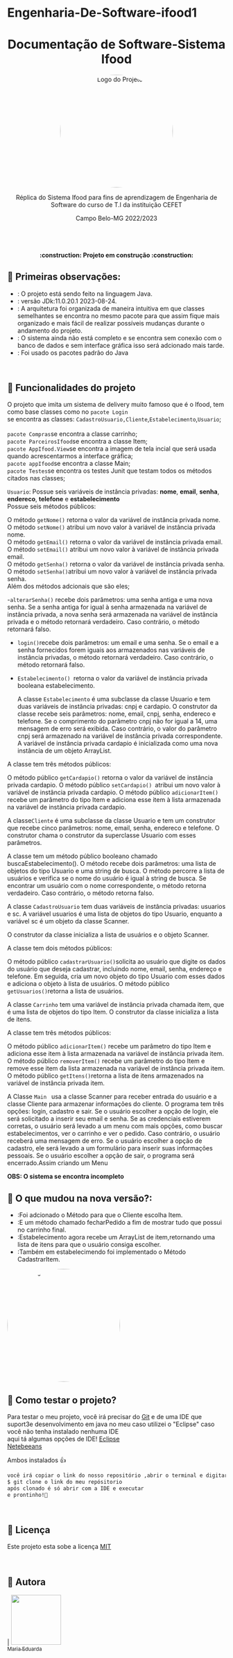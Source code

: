 # Engenharia-De-Software-ifood1

<h1 align="center">  Documentação de Software-Sistema Ifood</h1>
<p align="center">
 
  <img src="https://github.com/MariaEduardaSM/Engenharia-De-Software-ifood1/assets/112040400/2a34ec2b-81a8-4e89-bb1e-e49824909ee1" alt="Logo do Projeto" style="width:260px; border-radius:100%;">
</p>


</div>



<p align="center">Réplica do Sistema Ifood para fins de aprendizagem de Engenharia de Software 
do curso de T.I da instituição CEFET<p/>
              <p align="center">Campo Belo-MG 2022/2023</p>
<br/>
<br/>
<h4 align="center"> 
    :construction:  Projeto em construção  :construction:
</h4>

## 🔨 Primeiras observações:
- : O projeto está sendo feito na linguagem Java.
- :  versão JDk:11.0.20.1 2023-08-24.
- :  A arquitetura foi organizada de maneira intuitiva em que classes semelhantes se encontra no mesmo pacote para que assim fique mais organizado e mais fácil de realizar possíveis mudanças durante o         andamento do projeto.
- : O sistema ainda não está completo e se encontra sem conexão com o banco de dados e sem interface gráfica isso será adcionado mais tarde.
- : Foi usado os pacotes padrão do Java

<br>


## 🔨 Funcionalidades do projeto
O projeto que imita um sistema de delivery muito famoso que é o Ifood, tem como base classes como no `pacote Login`<br> se encontra as classes:
`CadastroUsuario,Cliente`,`Estabelecimento`,`Usuario`;<br>
<br>
`pacote Compras`se encontra a classe carrinho;
<br>
`pacote ParceirosIfood`se encontra a classe Item;
<br>
`pacote AppIfood.View`se encontra a imagem de tela incial que será usada quando acrescentarmos a interface gráfica;
<br>
`pacote appIfood`se encontra a classe Main;
<br>
`pacote Testes`se encontra os testes Junit que testam todos os métodos citados nas classes;
<br>

 `Usuario`: Possue seis variáveis de instância privadas: **nome**, **email**, **senha**, **endereco**, **telefone** e **estabelecimento**<br>
 Possue seis métodos públicos:<br>

O método `getNome()` retorna o valor da variável de instância privada nome.<br>
O método `setNome()` atribui um novo valor à variável de instância privada nome.<br>
O método `getEmail()` retorna o valor da variável de instância privada email.<br>
O método `setEmail()` atribui um novo valor à variável de instância privada email.<br>
O método `getSenha()` retorna o valor da variável de instância privada senha.<br>
O método `setSenha()`atribui um novo valor à variável de instância privada senha.<br>
Além dos métodos adcionais que são eles;<br>

-`alterarSenha()` recebe dois parâmetros: uma senha antiga e uma nova senha. Se a senha antiga for igual à senha armazenada na variável de instância privada, a nova senha será armazenada na variável de instância privada e o método retornará verdadeiro. Caso contrário, o método retornará falso.<br>
- `login()`recebe dois parâmetros: um email e uma senha. Se o email e a senha fornecidos forem iguais aos armazenados nas variáveis de instância privadas, o método retornará verdadeiro. Caso contrário, o método retornará falso.<br>
- `Estabelecimento() `retorna o valor da variável de instância privada booleana estabelecimento.<br>

  A classe `Estabelecimento` é uma subclasse da classe Usuario e tem duas variáveis de instância privadas: cnpj e cardapio.
O construtor da classe recebe seis parâmetros: nome, email, cnpj, senha, endereco e telefone. Se o comprimento do parâmetro cnpj não for igual a 14, uma mensagem de erro será exibida. Caso contrário, o valor do parâmetro cnpj será armazenado na variável de instância privada correspondente. A variável de instância privada cardapio é inicializada como uma nova instância de um objeto ArrayList.


A classe tem três métodos públicos:

O método público `getCardapio()` retorna o valor da variável de instância privada cardapio.
O método público `setCardapio() `atribui um novo valor à variável de instância privada cardapio.
O método público `adicionarItem()` recebe um parâmetro do tipo Item e adiciona esse item à lista armazenada na variável de instância privada cardapio.<br>


A classe`Cliente` é uma subclasse da classe Usuario e tem um construtor que recebe cinco parâmetros: nome, email, senha, endereco e telefone. O construtor chama o construtor da superclasse Usuario com esses parâmetros.

A classe tem um método público booleano chamado buscaEstabelecimento(). O método recebe dois parâmetros: uma lista de objetos do tipo Usuario e uma string de busca. O método percorre a lista de usuários e verifica se o nome do usuário é igual à string de busca. Se encontrar um usuário com o nome correspondente, o método retorna verdadeiro. Caso contrário, o método retorna falso.<br>

A classe `CadastroUsuario` tem duas variáveis de instância privadas: usuarios e sc. A variável usuarios é uma lista de objetos do tipo Usuario, enquanto a variável sc é um objeto da classe Scanner.

O construtor da classe inicializa a lista de usuários e o objeto Scanner.

A classe tem dois métodos públicos:

O método público `cadastrarUsuario()`solicita ao usuário que digite os dados do usuário que deseja cadastrar, incluindo nome, email, senha, endereço e telefone. Em seguida, cria um novo objeto do tipo Usuario com esses dados e adiciona o objeto à lista de usuários.
O método público `getUsuarios()`retorna a lista de usuários.


A classe `Carrinho` tem uma variável de instância privada chamada item, que é uma lista de objetos do tipo Item. O construtor da classe inicializa a lista de itens.

A classe tem três métodos públicos:

O método público `adicionarItem()` recebe um parâmetro do tipo Item e adiciona esse item à lista armazenada na variável de instância privada item.
O método público `removerItem()` recebe um parâmetro do tipo Item e remove esse item da lista armazenada na variável de instância privada item.
O método público `getItens()`retorna a lista de itens armazenados na variável de instância privada item.


A Classe `Main ` usa a classe Scanner para receber entrada do usuário e a classe Cliente para armazenar informações do cliente. O programa tem três opções: login, cadastro e sair. Se o usuário escolher a opção de login, ele será solicitado a inserir seu email e senha. Se as credenciais estiverem corretas, o usuário será levado a um menu com mais opções, como buscar estabelecimentos, ver o carrinho e ver o pedido. Caso contrário, o usuário receberá uma mensagem de erro. Se o usuário escolher a opção de cadastro, ele será levado a um formulário para inserir suas informações pessoais. Se o usuário escolher a opção de sair, o programa será encerrado.Assim criando um Menu


**OBS: O sistema se encontra incompleto**

## 🔨 O que mudou na nova versão?:
- :Foi adcionado o Método para que o Cliente escolha Item.
- :E um método chamado fecharPedido a fim de mostrar tudo que possui no carrinho final.
- :Estabelecimento agora recebe um ArrayList de item,retornando uma lista de itens para que o usuário consiga escolher.
- :Também em estabelecimendo foi implementado o Método CadastrarItem.




 <img src="https://github.com/MariaEduardaSM/EngenhariaS/assets/112040400/ac9503b8-57e1-4f2b-abfd-43ff85ff9b89" alt="Interface" style="width:260px; border-radius:100%;">
</p>


















## 🔧 Como testar o projeto?
Para testar o meu projeto, você irá precisar do [Git](https://git-scm.com/book/pt-br/v2/Come%C3%A7ando-Instalando-o-Git)  e de uma IDE que suport3e desenvolvimento em java
no meu caso utilizei o "Eclipse" caso você não tenha instalado nenhuma IDE 
<br>
aqui tá algumas opções de IDE! [Eclipse](https://www.eclipse.org/downloads/) <br>
[Netebeeans](https://netbeans.apache.org/front/main/) 



Ambos instalados 👍
<br/>
```bash
você irá copiar o link do nosso repositório ,abrir o terminal e digitar:
$ git clone o link do meu repósitorio
após clonado é só abrir com a IDE e executar 
e prontinho!🎉
```
</br>

## 📝 Licença

Este projeto esta sobe a licença [MIT](./LICENSE)



<br/>


## 💜 Autora
   
| [<img src="https://avatars.githubusercontent.com/u/112040400?v=4" width=115><br><sub>Maria Eduarda</sub>](https://github.com/MariaEduardaSM)  
